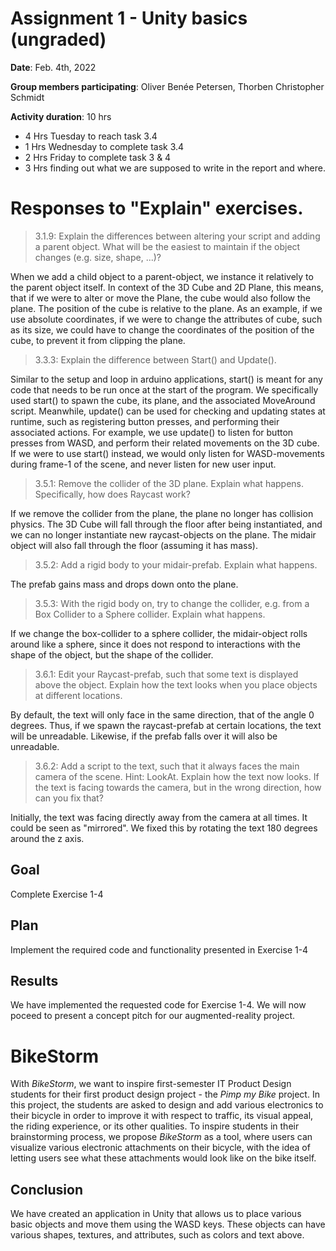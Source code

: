 # Assignment 1 - Unity basics (ungraded)

**Date**: Feb. 4th, 2022

**Group members participating**: Oliver Benée Petersen, Thorben Christopher Schmidt

**Activity duration**: 10 hrs
- 4 Hrs Tuesday to reach task 3.4
- 1 Hrs Wednesday to complete task 3.4
- 2 Hrs Friday to complete task 3 & 4
- 3 Hrs finding out what we are supposed to write in the report and where. 

# Responses to "Explain" exercises. 

> 3.1.9: Explain the differences between altering your script and adding a parent object. What will be the easiest to maintain if the object changes (e.g. size, shape, ...)?

When we add a child object to a parent-object, we instance it relatively to the parent object itself. In context of the 3D Cube and 2D Plane, this means, that if we were to alter or move the Plane, the cube would also follow the plane. The position of the cube is relative to the plane. As an example, if we use absolute coordinates, if we were to change the attributes of cube, such as its size, we could have to change the coordinates of the position of the cube, to prevent it from clipping the plane. 

> 3.3.3: Explain the difference between Start() and Update().

Similar to the setup and loop in arduino applications, start() is meant for any code that needs to be run once at the start of the program. We specifically used start() to spawn the cube, its plane, and the associated MoveAround script. 
Meanwhile, update() can be used for checking and updating states at runtime, such as registering button presses, and performing their associated actions. For example, we use update() to listen for button presses from WASD, and perform their related movements on the 3D cube. If we were to use start() instead, we would only listen for WASD-movements during frame-1 of the scene, and never listen for new user input. 

> 3.5.1: Remove the collider of the 3D plane. Explain what happens. Specifically, how does Raycast work?

If we remove the collider from the plane, the plane no longer has collision physics. The 3D Cube will fall through the floor after being instantiated, and we can no longer instantiate new raycast-objects on the plane. The midair object will also fall through the floor (assuming it has mass). 

> 3.5.2: Add a rigid body to your midair-prefab. Explain what happens.

The prefab gains mass and drops down onto the plane.

> 3.5.3: With the rigid body on, try to change the collider, e.g. from a Box Collider to a Sphere collider. Explain what happens.

If we change the box-collider to a sphere collider, the midair-object rolls around like a sphere, since it does not respond to interactions with the shape of the object, but the shape of the collider. 

> 3.6.1: Edit your Raycast-prefab, such that some text is displayed above the object. Explain how the text looks when you place objects at different locations.

By default, the text will only face in the same direction, that of the angle 0 degrees. Thus, if we spawn the raycast-prefab at certain locations, the text will be unreadable. Likewise, if the prefab falls over it will also be unreadable. 

> 3.6.2: Add a script to the text, such that it always faces the main camera of the scene. Hint: LookAt. Explain how the text now looks. If the text is facing towards the camera, but in the wrong direction, how can you fix that?

Initially, the text was facing directly away from the camera at all times. It could be seen as "mirrored". We fixed this by rotating the text 180 degrees around the z axis. 

## Goal
Complete Exercise 1-4

## Plan
Implement the required code and functionality presented in Exercise 1-4

## Results
We have implemented the requested code for Exercise 1-4. We will now poceed to present a concept pitch for our augmented-reality project.

# BikeStorm
With _BikeStorm_, we want to inspire first-semester IT Product Design students for their first product design project - the _Pimp my Bike_ project.
In this project, the students are asked to design and add various electronics to their bicycle in order to improve it with respect to traffic, its visual appeal, the riding experience, or its other qualities. 
To inspire students in their brainstorming process, we propose _BikeStorm_ as a tool, where users can visualize various electronic attachments on their bicycle, with the idea of letting users see what these attachments would look like on the bike itself. 

## Conclusion
We have created an application in Unity that allows us to place various basic objects and move them using the WASD keys. These objects can have various shapes, textures, and attributes, such as colors and text above. 
